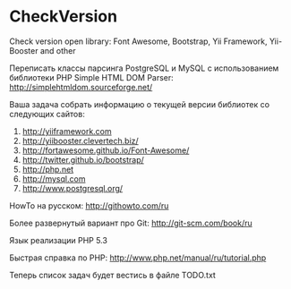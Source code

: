 CheckVersion
============

Check version open library: Font Awesome, Bootstrap, Yii Framework, Yii-Booster and other

Переписать классы парсинга PostgreSQL и MySQL с использованием библиотеки PHP Simple HTML DOM Parser: http://simplehtmldom.sourceforge.net/

Ваша задача собрать информацию о текущей версии библиотек со следующих сайтов:

1. http://yiiframework.com
2. http://yiibooster.clevertech.biz/
3. http://fortawesome.github.io/Font-Awesome/
4. http://twitter.github.io/bootstrap/
5. http://php.net
6. http://mysql.com
7. http://www.postgresql.org/

HowTo на русском: http://githowto.com/ru

Более развернутый вариант про Git: http://git-scm.com/book/ru

Язык реализации PHP 5.3

Быстрая справка по PHP: http://www.php.net/manual/ru/tutorial.php

Теперь список задач будет вестись в файле TODO.txt
